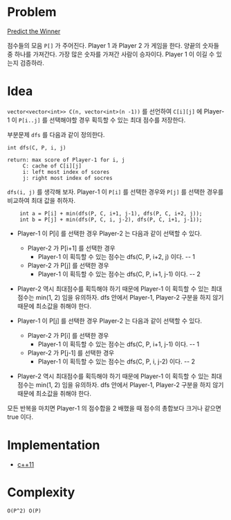 # Problem

[Predict the Winner](https://leetcode.com/problems/predict-the-winner/)

점수들의 모음 `P[]` 가 주어진다. Player 1 과 Player 2 가 게임을 한다.
양끝의 숫자들 중 하나를 가져간다. 가장 많은 숫자를 가져간 사람이
승자이다.  Player 1 이 이길 수 있는지 검증하라.

# Idea

`vector<vector<int>> C(n, vector<int>(n -1))` 를 선언하여 `C[i][j]` 에
Player-1 이 `P[i..j]` 를 선택해야할 경우 획득할 수 있는 최대 점수를
저장한다.

부분문제 `dfs` 를 다음과 같이 정의한다.

```
int dfs(C, P, i, j)

return: max score of Player-1 for i, j
     C: cache of C[i][j]
     i: left most index of scores
     j: right most index of socres
```

`dfs(i, j)` 를 생각해 보자. Player-1 이 `P[i]` 를 선택한 경우와 `P[j]`
를 선택한 경우를 비교하여 최대 값을 취하자.

```
    int a = P[i] + min(dfs(P, C, i+1, j-1), dfs(P, C, i+2, j));
    int b = P[j] + min(dfs(P, C, i, j-2), dfs(P, C, i+1, j-1));
```

* Player-1 이 P[i] 를 선택한 경우 Player-2 는 다음과 같이 선택할 수 있다. 
  * Player-2 가 P[i+1] 를 선택한 경우
    * Player-1 이 획득할 수 있는 점수는 dfs(C, P, i+2, j) 이다.    -- 1
  * Player-2 가 P[j] 를 선택한 경우
    * Player-1 이 획득할 수 있는 점수는 dfs(C, P, i+1, j-1) 이다.  -- 2
* Player-2 역시 최대점수를 획득해야 하기 때문에 Player-1 이 획득할 수 있는 최대 점수는 min(1, 2) 임을 유의하자. dfs 안에서 Player-1, Player-2 구분을 하지 않기 때문에 최소값을 취해야 한다.

* Player-1 이 P[j] 를 선택한 경우 Player-2 는 다음과 같이 선택할 수 있다. 
  * Player-2 가 P[i] 를 선택한 경우
    * Player-1 이 획득할 수 있는 점수는 dfs(C, P, i+1, j-1) 이다.    -- 1
  * Player-2 가 P[j-1] 를 선택한 경우
    * Player-1 이 획득할 수 있는 점수는 dfs(C, P, i, j-2) 이다.  -- 2
* Player-2 역시 최대점수를 획득해야 하기 때문에 Player-1 이 획득할 수 있는 최대 점수는 min(1, 2) 임을 유의하자. dfs 안에서 Player-1, Player-2 구분을 하지 않기 때문에 최소값을 취해야 한다.

모든 반복을 마치면 Player-1 의 점수합을 2 배했을 때 점수의 총합보다
크거나 같으면 true 이다.

# Implementation

* [c++11](a.cpp)

# Complexity

```
O(P^2) O(P)
```
